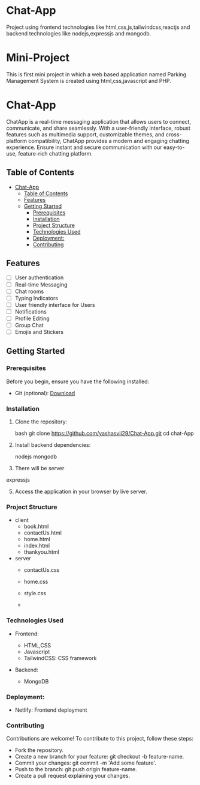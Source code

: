 # Chat-App
Project using frontend technologies like html,css,js,tailwindcss,reactjs and backend technologies like nodejs,expressjs and mongodb.
# Mini-Project
This is first mini project in which  a web based application named Parking Management System is created using html,css,javascript and PHP.

# Chat-App
ChatApp is a real-time messaging application that allows users to connect, communicate, and share seamlessly. With a user-friendly interface, robust features such as multimedia support, customizable themes, and cross-platform compatibility, ChatApp provides a modern and engaging chatting experience. Ensure instant and secure communication with our easy-to-use, feature-rich chatting platform.


## Table of Contents

- [Chat-App](#Chat-App)
  - [Table of Contents](#table-of-contents)
  - [Features](#features)
  - [Getting Started](#getting-started)
    - [Prerequisites](#prerequisites)
    - [Installation](#installation)
    - [Project Structure](#project-structure)
    - [Technologies Used](#technologies-used)
    - [Deployment:](#deployment)
    - [Contributing](#contributing)

## Features

- [ ] User authentication
- [ ] Real-time Messaging
- [ ] Chat rooms
- [ ] Typing Indicators
- [ ] User friendly interface for Users
- [ ] Notifications
- [ ] Profile Editing
- [ ] Group Chat
- [ ] Emojis and Stickers

## Getting Started

### Prerequisites

Before you begin, ensure you have the following installed:


- Git (optional): [Download](https://git-scm.com/downloads)

### Installation

1. Clone the repository:

   bash
   git clone https://github.com/yashasvii29/Chat-App.git
   cd chat-App
   

2. Install backend dependencies:
 
   nodejs
   mongodb


4. There will be server

  expressjs
   
5. Access the application in your browser by live server.

### Project Structure


- client
  - book.html
  - contactUs.html
  - home.html
  - index.html
  - thankyou.html
- server
  - contactUs.css
  - home.css
  - style.css

 
  - 
### Technologies Used

- Frontend:
  - HTML,CSS
  - Javascript
  - TailwindCSS: CSS framework
  
- Backend:
  - MongoDB

### Deployment:
- Netlify: Frontend deployment

### Contributing
Contributions are welcome! To contribute to this project, follow these steps:

-  Fork the repository.
- Create a new branch for your feature: git checkout -b feature-name.
- Commit your changes: git commit -m 'Add some feature'.
- Push to the branch: git push origin feature-name.
-  Create a pull request explaining your changes.
